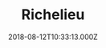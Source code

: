 ---
date: 2018-08-12T10:33:13.000Z
title: Richelieu
latitude: 47.01816839298158
longitude: 0.3360665982352808
category: checkin
---